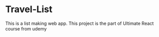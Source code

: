 # Travel-List
This is a list making web app. This project is the part of Ultimate React course from udemy
